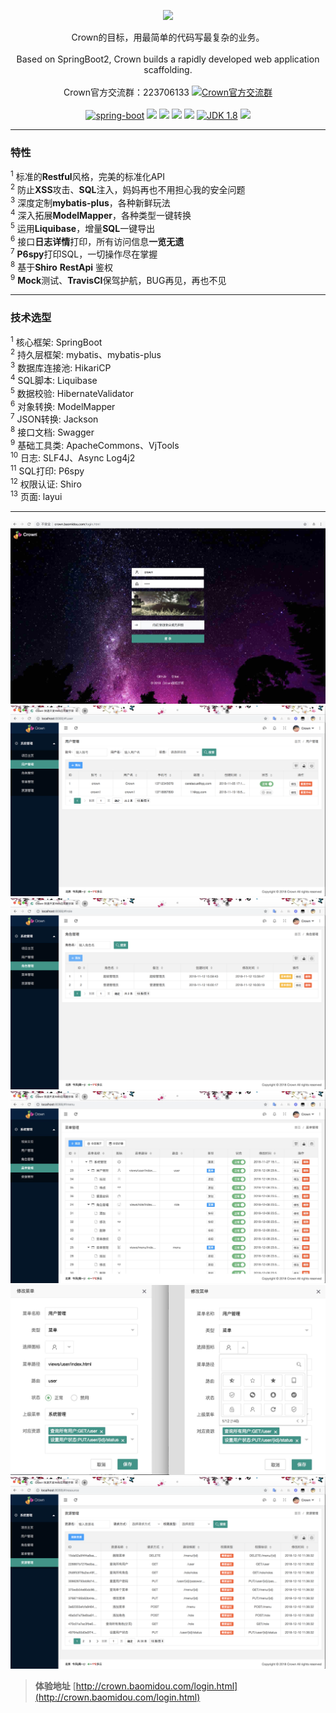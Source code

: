 <p align="center">
    <img src="https://raw.githubusercontent.com/Caratacus/Crown/master/Crown.png" width="300">
    <p align="center">
        Crown的目标，用最简单的代码写最复杂的业务。
        <br>
        <br>
        Based on SpringBoot2, Crown builds a rapidly developed web application scaffolding.
        <br>
        <br>
        <span>
            <span>
                Crown官方交流群：223706133
            </span>
            <span>
                <a target="_blank" href="https://shang.qq.com/wpa/qunwpa?idkey=180c0eb468ec425c7208f49f142e4057f3f83a2fdabfe07ccb4606a414cd6413">
                <img border="0" src="https://pub.idqqimg.com/wpa/images/group.png" alt="Crown官方交流群" title="Crown官方交流群"></a>
            </span>
        </span>
        <br>
        <br>
        <a href="https://spring.io/projects/spring-boot">
        <img src="https://img.shields.io/badge/spring--boot-2.1.1.RELEASE-blue.svg" alt="spring-boot"></a>
		<a href="https://travis-ci.org/Caratacus/Crown">
		<img src="https://www.travis-ci.org/Caratacus/Crown.svg?branch=master"></a>
		<a href="https://app.codacy.com/app/Caratacus/Crown?utm_source=github.com&utm_medium=referral&utm_content=Caratacus/Crown&utm_campaign=Badge_Grade_Dashboard">
		<img src="https://api.codacy.com/project/badge/Grade/81a3765292f04b3cad7b7a548daf5953"></a>
		<a href="https://codecov.io/gh/Caratacus/Crown">
        <img src="https://codecov.io/gh/Caratacus/Crown/branch/master/graph/badge.svg"></a>
		<a href="https://github.com/Caratacus/Crown">
        <img src="https://tokei.rs/b1/github/Caratacus/Crown?category=lines"></a>
		<a href="https://github.com/Caratacus/Crown">
		<img src="https://img.shields.io/badge/JDK-1.8-green.svg" alt="JDK 1.8" title="JDK 1.8"></a>
		<a href="https://mit-license.org">
        <img src="https://img.shields.io/cocoapods/l/Alamofire.svg?style=flat"></a>
    </p>
</p>

-----------------------------------------------------------------------------------------------
### 特性
<sup>1</sup> 标准的**Restful**风格，完美的标准化API <br/>
<sup>2</sup> 防止**XSS**攻击、**SQL**注入，妈妈再也不用担心我的安全问题 <br/>
<sup>3</sup> 深度定制**mybatis-plus**，各种新鲜玩法 <br/>
<sup>4</sup> 深入拓展**ModelMapper**，各种类型一键转换 <br/>
<sup>5</sup> 运用**Liquibase**，增量**SQL**一键导出 <br/>
<sup>6</sup> 接口**日志详情**打印，所有访问信息**一览无遗** <br/>
<sup>7</sup> **P6spy**打印SQL，一切操作尽在掌握 <br/>
<sup>8</sup> 基于**Shiro** **RestApi** 鉴权 <br/>
<sup>9</sup> **Mock**测试、**TravisCI**保驾护航，BUG再见，再也不见 <br/>

-----------------------------------------------------------------------------------------------
### 技术选型
<sup>1</sup> 核心框架: SpringBoot <br/>
<sup>2</sup> 持久层框架: mybatis、mybatis-plus <br/>
<sup>3</sup> 数据库连接池: HikariCP <br/>
<sup>4</sup> SQL脚本: Liquibase <br/>
<sup>5</sup> 数据校验: HibernateValidator <br/>
<sup>6</sup> 对象转换: ModelMapper <br/>
<sup>7</sup> JSON转换: Jackson <br/>
<sup>8</sup> 接口文档: Swagger <br/>
<sup>9</sup> 基础工具类: ApacheCommons、VjTools <br/>
<sup>10</sup> 日志: SLF4J、Async Log4j2 <br/>
<sup>11</sup> SQL打印: P6spy <br/>
<sup>12</sup> 权限认证: Shiro <br/>
<sup>13</sup> 页面: layui <br/>

-----------------------------------------------------------------------------------------------
![login.jpg](https://raw.githubusercontent.com/Caratacus/Resource/master/crown/login.jpg?223706133)
<br>
![user.png](https://raw.githubusercontent.com/Caratacus/Resource/master/crown/user.png?223706133)
<br>
![role.png](https://raw.githubusercontent.com/Caratacus/Resource/master/crown/role.png?223706133)
<br>
![menu.png](https://raw.githubusercontent.com/Caratacus/Resource/master/crown/menu.png?223706133)
<br>
![menu-form.png](https://raw.githubusercontent.com/Caratacus/Resource/master/crown/menu-form.png?223706133)
<br>
![resource.png](https://raw.githubusercontent.com/Caratacus/Resource/master/crown/resource.png?223706133)

> **体验地址** [http://crown.baomidou.com/login.html](http://crown.baomidou.com/login.html)